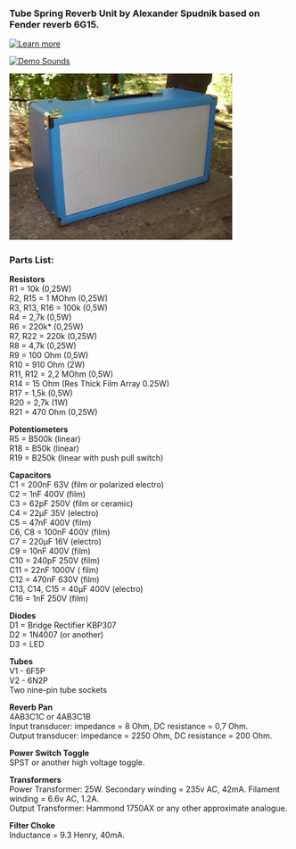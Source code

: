 ### Tube Spring Reverb Unit by Alexander Spudnik based on Fender reverb 6G15.
[![Learn more](https://img.shields.io/badge/Learn_more-orange.svg )](https://mrspudnik.blogspot.com/2019/07/king-reverb.html)

[![Demo Sounds](https://img.shields.io/badge/Demo_Sounds-youtube-red.svg )](https://www.youtube.com/watch?v=NOCHVADDLt0)

<img src="https://raw.githubusercontent.com/AlSpudnik/Spring-Reverb-Unit/main/photo/rev32.JPG" width="400">

### Parts List:
<b>Resistors</b>
<br />
R1 = 10k (0,25W)
<br />
R2, R15 = 1 MOhm (0,25W)
<br />
R3, R13, R16 = 100k (0,5W)
<br />
R4 = 2,7k (0,5W)
<br />
R6 = 220k* (0,25W)
<br />
R7, R22 = 220k (0,25W)
<br />
R8 = 4,7k (0,25W)
<br />
R9 = 100 Ohm (0,5W)
<br />
R10 = 910 Ohm (2W)
<br />
R11, R12 = 2,2 MOhm (0,5W)
<br />
R14 =  15 Ohm (Res Thick Film Array 0.25W)
<br />
R17 = 1,5k (0,5W)
<br />
R20 = 2,7k (1W) 
<br />
R21 = 470 Ohm (0,25W)

<b>Potentiometers</b>
<br />
R5 = B500k (linear)
<br />
R18 = B50k  (linear)
<br />
R19 = B250k (linear with push pull switch)

<b>Capacitors</b>
<br />
C1 = 200nF 63V (film or polarized electro)
<br />
C2 = 1nF 400V (film)
<br />
C3 = 62pF 250V (film or ceramic)
<br />
C4 = 22µF 35V (electro)
<br />
C5 = 47nF 400V (film)
<br />
C6, C8 = 100nF 400V (film)
<br />
C7 = 220µF 16V (electro)
<br />
C9 = 10nF 400V (film)
<br />
C10 = 240pF 250V (film)
<br />
C11 = 22nF 1000V ( film)
<br />
C12 = 470nF 630V (film)
<br />
C13, C14, C15 = 40µF 400V (electro)
<br />
C16 = 1nF 250V (film)

<b>Diodes</b>
<br />
D1 = Bridge Rectifier KBP307
<br />
D2 = 1N4007 (or another)
<br />
D3 = LED

<b>Tubes</b>
<br />
V1 - 6F5P
<br />
V2 - 6N2P
<br />
Two nine-pin tube sockets

<b>Reverb Pan</b>
<br />
4AB3C1C or 4AB3C1B
<br />
Input transducer: impedanсe = 8 Ohm, DC resistance = 0,7 Ohm.
<br />
Output transducer: impedanсe = 2250 Ohm, DC resistance = 200 Ohm.

<b>Power Switch Toggle</b>
<br />
SPST or another high voltage toggle.

<b>Transformers</b>
<br />
Power Transformer: 25W. Secondary winding = 235v AC, 42mA. Filament winding = 6.6v AC, 1.2A.
<br />
Output Transformer: Hammond 1750AX or any other approximate analogue.

<b>Filter Choke</b>
<br />
Inductance = 9.3 Henry, 40mA.
